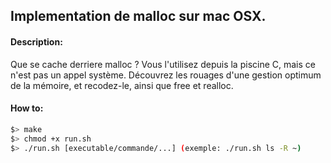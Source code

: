 ## Implementation de malloc sur mac OSX.

#### Description:
Que se cache derriere malloc ? Vous l'utilisez depuis la piscine C, mais ce n'est pas un appel système. Découvrez les rouages d'une gestion optimum de la mémoire, et recodez-le, ainsi que free et realloc.

#### How to:
```bash
$> make
$> chmod +x run.sh
$> ./run.sh [executable/commande/...] (exemple: ./run.sh ls -R ~)
```
